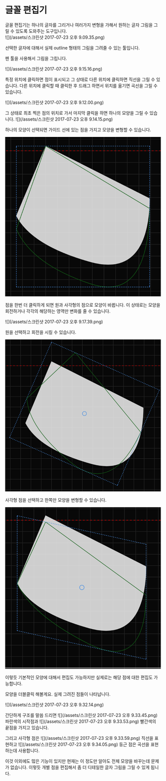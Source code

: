 # 글꼴 편집기

글꼴 편집기는 하나의 글자를 그리거나 여러가지 변형을 가해서 원하는 글자 그림을 그릴 수 있도록 도와주는 도구입니다.  
![](/assets/스크린샷 2017-07-23 오후 9.09.35.png)

선택한 글자에 대해서 실제 outline 형태의 그림을 그려줄 수 있는 툴입니다.

펜 툴을 사용해서 그림을 그립니다.

![](/assets/스크린샷 2017-07-23 오후 9.15.16.png)

특정 위치에 클릭하면 점이 표시되고 그 상태로  다른 위치에 클릭하면  직선을 그릴 수 있습니다.  다른 위치에 클릭할 때  클릭한 후 드래그 하면서 위치를 옮기면  곡선을 그릴 수 있습니다.

![](/assets/스크린샷 2017-07-23 오후 9.12.00.png)

그 상태로 최초 찍은 점의 위치로 가서 마지막 클릭을 하면 하나의 모양을 그릴 수 있습니다. ![](/assets/스크린샷 2017-07-23 오후 9.14.15.png)

하나의 모양이 선택되면  가이드 선에 있는  점을 가지고 모양을 변형할 수 있습니다.

![](/assets/import-rectangle.png)

점을 한번 더 클릭하게 되면  원과 사각형의 점으로 모양이 바뀝니다.  이 상태로는 모양을 회전하거나  각각의 해당하는 영역만 변화를 줄 수 있습니다.

![](/assets/스크린샷 2017-07-23 오후 9.17.39.png)

원을 선택하고 회전을 시킬 수 있습니다.

![](/assets/import-rotate.png)

사각형 점을 선택하고 한쪽만 모양을 변형할 수 있습니다.

![](/assets/skew.png)



이렇듯 기본적인 모양에 대해서 편집도 가능하지만 실제로는 해당 점에 대한 편집도 가능합니다. 

모양을 더블클릭 해볼게요.  실제 그려진 점들이 나타납니다.  

![](/assets/스크린샷 2017-07-23 오후 9.32.14.png)

간단하게 구조를 말씀 드리면   ![](/assets/스크린샷 2017-07-23 오후 9.33.45.png)  파란색의 시작점과  ![](/assets/스크린샷 2017-07-23 오후 9.33.53.png)  빨간색의 끝점을 가지고  있습니다. 

그리고 사각형 점은 ![](/assets/스크린샷 2017-07-23 오후 9.33.59.png)  직선을 표현하고 ![](/assets/스크린샷 2017-07-23 오후 9.34.05.png)  둥근 점은 곡선을 표현하는데 사용합니다. 



이것 이외에도 많은 기능이 있지만 현재는 이 정도만 알아도 전체 모양을 바꾸는데 문제가 없습니다.  이렇듯 개별 점을 편집해서 좀 더 디테일한 글자 그림을 그릴 수 있게 됩니다. 





